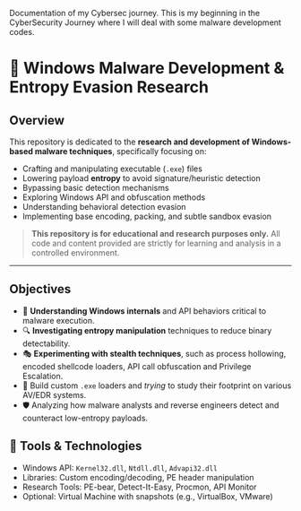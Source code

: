 Documentation of my Cybersec journey.
This is my beginning in the CyberSecurity Journey where I will deal with some malware development codes.

# 🔐 Windows Malware Development & Entropy Evasion Research

## Overview

This repository is dedicated to the **research and development of Windows-based malware techniques**, 
specifically focusing on:

- Crafting and manipulating executable (`.exe`) files
- Lowering payload **entropy** to avoid signature/heuristic detection
- Bypassing basic detection mechanisms
- Exploring Windows API and obfuscation methods
- Understanding behavioral detection evasion
- Implementing base encoding, packing, and subtle sandbox evasion

> **This repository is for educational and research purposes only.** All code and content provided are strictly for learning 
  and analysis in a controlled environment.

---

## Objectives

- 🧠 **Understanding Windows internals** and API behaviors critical to malware execution.
- 🔍 **Investigating entropy manipulation** techniques to reduce binary detectability.
- 🎭 **Experimenting with stealth techniques**, such as process hollowing, encoded shellcode loaders, API call obfuscation
  and Privilege Escalation.
- 💾 Build custom `.exe` loaders and *trying* to study their footprint on various AV/EDR systems.
- 🛡️ Analyzing how malware analysts and reverse engineers detect and counteract low-entropy payloads.

## 🔧 Tools & Technologies

- Windows API: `Kernel32.dll`, `Ntdll.dll`, `Advapi32.dll`
- Libraries: Custom encoding/decoding, PE header manipulation
- Research Tools: PE-bear, Detect-It-Easy, Procmon, API Monitor
- Optional: Virtual Machine with snapshots (e.g., VirtualBox, VMware)
